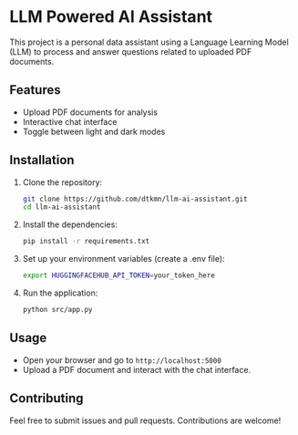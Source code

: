 # LLM Powered AI Assistant
This project is a personal data assistant using a Language Learning Model (LLM) to process and answer questions related to uploaded PDF documents.

## Features
- Upload PDF documents for analysis
- Interactive chat interface
- Toggle between light and dark modes

## Installation

1. Clone the repository:
    
    ```bash
    git clone https://github.com/dtkmn/llm-ai-assistant.git
    cd llm-ai-assistant
    ``` 

2. Install the dependencies:

    ```bash
    pip install -r requirements.txt
    ```

3. Set up your environment variables (create a .env file):    

    ```bash
    export HUGGINGFACEHUB_API_TOKEN=your_token_here
    ```

4. Run the application:

    ```bash
    python src/app.py
    ```

## Usage
- Open your browser and go to `http://localhost:5000`
- Upload a PDF document and interact with the chat interface.

## Contributing
Feel free to submit issues and pull requests. Contributions are welcome!

